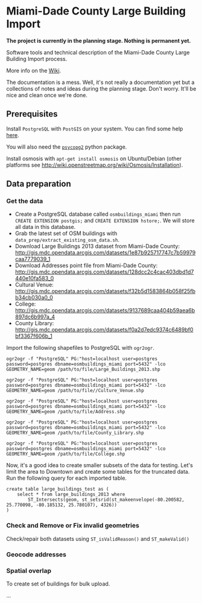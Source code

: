 # Miami-Dade County Large Building Import

**The project is currently in the planning stage. Nothing is permanent yet.**

Software tools and technical description of the Miami-Dade County Large Building Import process.

More info on the [Wiki](http://wiki.openstreetmap.org/wiki/Miami-Dade_County_Large_Building_Import).

The documentation is a mess. Well, it's not really a documentation yet but a collections of notes and ideas during the planning stage. Don't worry. It'll be nice and clean once we're done.

## Prerequisites 

Install `PostgreSQL` with `PostGIS` on your system. You can find some help [here](http://wiki.openstreetmap.org/wiki/PostGIS/Installation#).

You will also need the [`psycopg2`](http://initd.org/psycopg/docs/install.html#install-from-package) python package.

Install osmosis with `apt-get install osmosis` on Ubuntu/Debian (other platforms see http://wiki.openstreetmap.org/wiki/Osmosis/Installation).

## Data preparation

### Get the data

- Create a PostgreSQL database called `osmbuildings_miami` then run `CREATE EXTENSION postgis;` and `CREATE EXTENSION hstore;`. We will store all data in this database.
- Grab the latest set of OSM buildings with `data_prep/extract_existing_osm_data.sh`.
- Download Large Buildings 2013 dataset from Miami-Dade County: http://gis.mdc.opendata.arcgis.com/datasets/1e87b925717747c7b59979caa7779039_1
- Download Addresses point file from Miami-Dade County: http://gis.mdc.opendata.arcgis.com/datasets/128dcc2c4cac403dbd1d7440e10fa583_0
- Cultural Venue: http://gis.mdc.opendata.arcgis.com/datasets/f32b5d1583864b058f25fbb34cb030a0_0
- College: http://gis.mdc.opendata.arcgis.com/datasets/9137689caa404b59aea6b897dc6b997a_4
- County Library: http://gis.mdc.opendata.arcgis.com/datasets/f0a2d7edc9374c6489bf0bf3367f606b_1

Import the following shapefiles to PostgreSQL with `ogr2ogr`.

```
ogr2ogr -f "PostgreSQL" PG:"host=localhost user=postgres password=postgres dbname=osmbuildings_miami port=5432" -lco GEOMETRY_NAME=geom /path/to/file/Large_Buildings_2013.shp

ogr2ogr -f "PostgreSQL" PG:"host=localhost user=postgres password=postgres dbname=osmbuildings_miami port=5432" -lco GEOMETRY_NAME=geom /path/to/file//Culture_Venue.shp

ogr2ogr -f "PostgreSQL" PG:"host=localhost user=postgres password=postgres dbname=osmbuildings_miami port=5432" -lco GEOMETRY_NAME=geom /path/to/file/Address.shp

ogr2ogr -f "PostgreSQL" PG:"host=localhost user=postgres password=postgres dbname=osmbuildings_miami port=5432" -lco GEOMETRY_NAME=geom /path/to/file/County_Library.shp

ogr2ogr -f "PostgreSQL" PG:"host=localhost user=postgres password=postgres dbname=osmbuildings_miami port=5432" -lco GEOMETRY_NAME=geom /path/to/file/College.shp
```

Now, it's a good idea to create smaller subsets of the data for testing. Let's limit the area to Downtown and create some tables for the truncated data.
Run the following query for each imported table.

```sqlgeomfield
create table large_buildings_test as (
	select * from large_buildings_2013 where
		ST_Intersects(geom, st_setsrid(st_makeenvelope(-80.200582, 25.770098, -80.185132, 25.780107), 4326))
)
```
### Check and Remove or Fix invalid geometries

Check/repair both datasets using `ST_isValidReason()` and `ST_makeValid()`

### Geocode addresses

### Spatial overlap

To create set of buildings for bulk upload.

...

